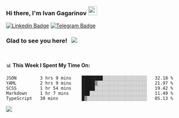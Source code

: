 ### Hi there, I'm Ivan Gagarinov <img src="https://media.giphy.com/media/hvRJCLFzcasrR4ia7z/giphy.gif" width="25px">

[![Linkedin Badge](https://img.shields.io/badge/-LinkedIn-0e76a8?style=flat-square&logo=Linkedin&logoColor=white)](https://linkedin.com/in/ivan-gagarinov-142ba3141/)
[![Telegram Badge](https://img.shields.io/badge/-Telegram-0088cc?style=flat-square&logo=Telegram&logoColor=white)](https://t.me/igagarinov)

### Glad to see you here! &nbsp; ![](https://visitor-badge.glitch.me/badge?page_id=dzencot.dzencot)

</br>

📊 **This Week I Spent My Time On:**
<!--START_SECTION:waka-->
```text
JSON         3 hrs 9 mins    ████████░░░░░░░░░░░░░░░░░   32.18 % 
YAML         2 hrs 9 mins    █████▒░░░░░░░░░░░░░░░░░░░   21.97 % 
SCSS         1 hr 54 mins    █████░░░░░░░░░░░░░░░░░░░░   19.42 % 
Markdown     1 hr 7 mins     ███░░░░░░░░░░░░░░░░░░░░░░   11.49 % 
TypeScript   30 mins         █▒░░░░░░░░░░░░░░░░░░░░░░░   05.13 % 
```
<!--END_SECTION:waka-->

[![](https://github-readme-stats.vercel.app/api?username=dzencot&theme=gruvbox)](https://github.com/dzencot)
